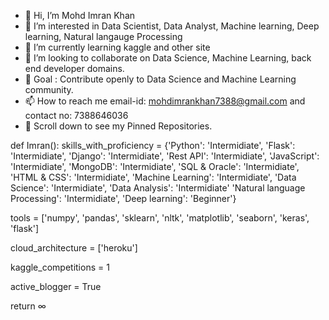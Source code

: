- 👋 Hi, I’m Mohd Imran Khan
- 👀 I’m interested in Data Scientist, Data Analyst, Machine learning, Deep learning, Natural langauge Processing
- 🌱 I’m currently learning kaggle and other site
- 💞️ I’m looking to collaborate on Data Science, Machine Learning, back end developer domains.
- 🎯 Goal : Contribute openly to Data Science and Machine Learning community.
- 📫 How to reach me email-id: mohdimrankhan7388@gmail.com and contact no: 7388646036
- 📌 Scroll down to see my Pinned Repositories.

def Imran():
  skills_with_proficiency = {'Python': 'Intermidiate', 'Flask': 'Intermidiate', 'Django': 'Intermidiate', 'Rest API': 'Intermidiate', 'JavaScript': 'Intermidiate', 'MongoDB': 'Intermidiate', 'SQL & Oracle': 'Intermidiate', 'HTML & CSS': 'Intermidiate', 'Machine Learning': 'Intermidiate', 'Data Science': 'Intermidiate', 'Data Analysis': 'Intermidiate' 'Natural language Processing': 'Intermidiate', 'Deep learning': 'Beginner'}
  
  tools = ['numpy', 'pandas', 'sklearn', 'nltk', 'matplotlib', 'seaborn', 'keras', 'flask']
  
  cloud_architecture = ['heroku']
  
  kaggle_competitions = 1
  
  active_blogger = True
  
  return ∞
